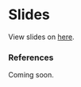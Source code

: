 # Slides
View slides on <a href="http://kaisellgren.github.com/slides">here</a>.

### References
Coming soon.